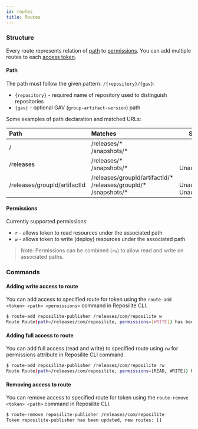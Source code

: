 ```yaml
---
id: routes
title: Routes
---
```


### Structure

Every route represents relation of [path](#path) to [permissions](#permissions).
You can add multiple routes to each [access token](/guide/tokens).

#### Path

The path must follow the given pattern: `/{repository}/{gav}`:
* `{repository}` - required name of repository used to distinguish repositories
* `{gav}` - optional GAV (`group-artifact-version`) path

Some examples of path declaration and matched URLs:

| Path | Matches | Status |
| :--  | :--     | :--:   |
| / | /releases/* <br/>/snapshots/* | Ok<br/>Ok |
| /releases | /releases/* <br/>/snapshots/* | Ok<br/>Unauthorized |
| /releases/groupId/artifactId | /releases/groupId/artifactId/* <br/>/releases/groupId/* <br/>/snapshots/*| Ok<br/>Unauthorized<br/>Unauthorized |

#### Permissions
Currently supported permissions:
* `r` - allows token to read resources under the associated path
* `w` - allows token to write (deploy) resources under the associated path

> Note: Permissions can be combined (`rw`) to allow read and write on associated paths.

### Commands

#### Adding write access to route
You can add access to specified route for token using the `route-add <token> <path> <permissions>` command in Reposilite CLI.
```bash
$ route-add reposilite-publisher /releases/com/reposilite w
Route Route(path=/releases/com/reposilite, permissions=[WRITE]) has been added to token reposilite-publisher
```

#### Adding full access to route
You can add full access (read and write) to specified route using `rw` for permissions attribute in Reposilite CLI command.
```bash
$ route-add reposilite-publisher /releases/com/reposilite rw
Route Route(path=/releases/com/reposilite, permissions=[READ, WRITE]) has been added to token reposilite-publisher
```

#### Removing access to route
You can remove access to specified route for token using the `route-remove <token> <path>` command in Reposilite CLI.

```bash
$ route-remove reposilite-publisher /releases/com/reposilite
Token reposilite-publisher has been updated, new routes: []
```